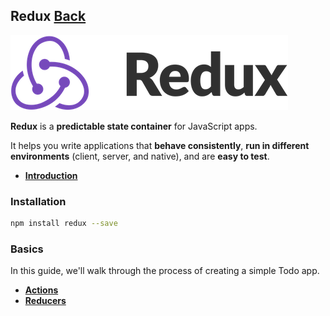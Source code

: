 ## Redux [Back](./../react.md)

![](./logo.png)

**Redux** is a **predictable state container** for JavaScript apps.

It helps you write applications that **behave consistently**, **run in different environments** (client, server, and native), and are **easy to test**.

- [**Introduction**](./introduction/introduction.md)

### Installation

```bash
npm install redux --save
```

### Basics

In this guide, we'll walk through the process of creating a simple Todo app.

- [**Actions**](./action/action.md)
- [**Reducers**](./reducer/reducer.md)